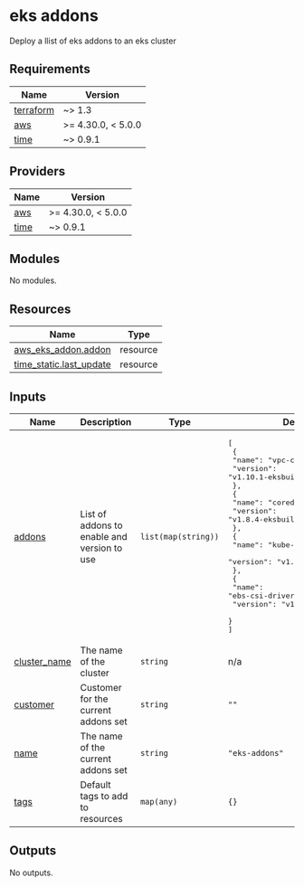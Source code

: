 # eks addons

Deploy a llist of eks addons to an eks cluster
<!-- BEGINNING OF PRE-COMMIT-TERRAFORM DOCS HOOK -->
## Requirements

| Name | Version |
|------|---------|
| <a name="requirement_terraform"></a> [terraform](#requirement\_terraform) | ~> 1.3 |
| <a name="requirement_aws"></a> [aws](#requirement\_aws) | >= 4.30.0, < 5.0.0 |
| <a name="requirement_time"></a> [time](#requirement\_time) | ~> 0.9.1 |

## Providers

| Name | Version |
|------|---------|
| <a name="provider_aws"></a> [aws](#provider\_aws) | >= 4.30.0, < 5.0.0 |
| <a name="provider_time"></a> [time](#provider\_time) | ~> 0.9.1 |

## Modules

No modules.

## Resources

| Name | Type |
|------|------|
| [aws_eks_addon.addon](https://registry.terraform.io/providers/hashicorp/aws/latest/docs/resources/eks_addon) | resource |
| [time_static.last_update](https://registry.terraform.io/providers/hashicorp/time/latest/docs/resources/static) | resource |

## Inputs

| Name | Description | Type | Default | Required |
|------|-------------|------|---------|:--------:|
| <a name="input_addons"></a> [addons](#input\_addons) | List of addons to enable and version to use | `list(map(string))` | <pre>[<br>  {<br>    "name": "vpc-cni",<br>    "version": "v1.10.1-eksbuild.1"<br>  },<br>  {<br>    "name": "coredns",<br>    "version": "v1.8.4-eksbuild.1"<br>  },<br>  {<br>    "name": "kube-proxy",<br>    "version": "v1.21.2-eksbuild.2"<br>  },<br>  {<br>    "name": "ebs-csi-driver",<br>    "version": "v1.11.2-eksbuild.1"<br>  }<br>]</pre> | no |
| <a name="input_cluster_name"></a> [cluster\_name](#input\_cluster\_name) | The name of the cluster | `string` | n/a | yes |
| <a name="input_customer"></a> [customer](#input\_customer) | Customer for the current addons set | `string` | `""` | no |
| <a name="input_name"></a> [name](#input\_name) | The name of the current addons set | `string` | `"eks-addons"` | no |
| <a name="input_tags"></a> [tags](#input\_tags) | Default tags to add to resources | `map(any)` | `{}` | no |

## Outputs

No outputs.
<!-- END OF PRE-COMMIT-TERRAFORM DOCS HOOK -->
